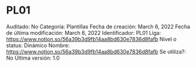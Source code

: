 # PL01

Auditado: No
Categoría: Plantillas
Fecha de creación: March 6, 2022
Fecha de última modificación: March 6, 2022
Identificador: PL01
Liga: https://www.notion.so/56a39b3d9fb14aa8bd630e7836d8fafb 
Nivel o status: Dinámico
Nombre: https://www.notion.so/56a39b3d9fb14aa8bd630e7836d8fafb 
Se utiliza?: No
Última versión: 1.0